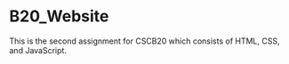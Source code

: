 # B20_Website
This is the second assignment for CSCB20 which consists of HTML, CSS, and JavaScript.
